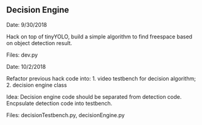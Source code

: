 ## Decision Engine

Date: 9/30/2018

Hack on top of tinyYOLO, build a simple algorithm to find freespace based on object detection result.

Files: dev.py

Date: 10/2/2018

Refactor previous hack code into: 1. video testbench for decision algorithm; 2. decision engine class

Idea: Decision engine code should be separated from detection code. Encpsulate detection code into testbench.

Files: decisionTestbench.py, decisionEngine.py